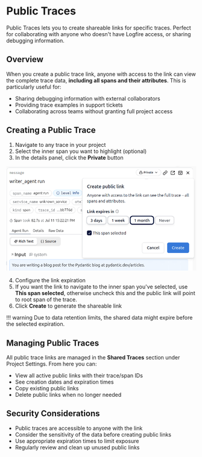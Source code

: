 # Public Traces

Public Traces lets you to create shareable links for specific traces. Perfect for collaborating with anyone who doesn't have Logfire access, or sharing debugging information.

## Overview

When you create a public trace link, anyone with access to the link can view the complete trace data, **including all spans and their attributes**. This is particularly useful for:

- Sharing debugging information with external collaborators
- Providing trace examples in support tickets
- Collaborating across teams without granting full project access

## Creating a Public Trace

1. Navigate to any trace in your project
2. Select the inner span you want to highlight (optional)
3. In the details panel, click the **Private** button

![Private button](../../images/public-traces/private-button.png)

4. Configure the link expiration 
5. If you want the link to navigate to the inner span you've selected, use **This span selected**, otherwise uncheck this and the public link will point to root span of the trace.
6. Click **Create** to generate the shareable link

!!! warning
    Due to data retention limits, the shared data might expire before the selected expiration.

## Managing Public Traces

All public trace links are managed in the **Shared Traces** section under Project Settings. From here you can:

- View all active public links with their trace/span IDs
- See creation dates and expiration times
- Copy existing public links
- Delete public links when no longer needed

## Security Considerations

- Public traces are accessible to anyone with the link
- Consider the sensitivity of the data before creating public links
- Use appropriate expiration times to limit exposure
- Regularly review and clean up unused public links

